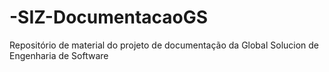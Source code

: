 # -SIZ-DocumentacaoGS
Repositório de material do projeto de documentação da Global Solucion de Engenharia de Software
